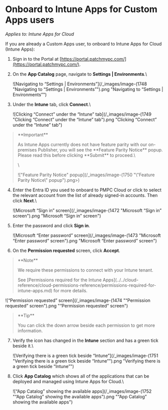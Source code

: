 # Onboard to Intune Apps for Custom Apps users

_Applies to: Intune Apps for Cloud_

If you are already a Custom Apps user, to onboard to Intune Apps for Cloud (Intune Apps):

1. Sign in to the Portal at [https://portal.patchmypc.com/](https://portal.patchmypc.com/).
2.  On the **App Catalog** page, navigate to **Settings | Environments**.\


    ![Navigating to “Settings | Environments”](/_images/image-(1748 "Navigating to “Settings | Environments”").png "Navigating to “Settings | Environments”")


3.  Under the **Intune** tab, click **Connect**.\


    ![Clicking “Connect” under the “Intune” tab](/_images/image-(1749 "Clicking “Connect” under the “Intune” tab").png "Clicking “Connect” under the “Intune” tab")

<blockquote class="wp-block-quote">
<p>**Important**</p>
<p>As Intune Apps currently does not have feature parity with our on-premises Publisher, you will see the **Feature Parity Notice** popup. Please read this before clicking **Submit** to proceed.\</p>
<p>\</p>
<p>!["Feature Parity Notice" popup](/_images/image-(1750 "\"Feature Parity Notice\" popup").png>)</p>
</blockquote>

4.  Enter the Entra ID you used to onboard to PMPC Cloud or click to select the relevant account from the list of already signed-in accounts. Then click **Next**.\


    ![Microsoft “Sign in” screen](/_images/image-(1472 "Microsoft “Sign in” screen").png "Microsoft “Sign in” screen")


5.  Enter the password and click **Sign in**.



    ![Microsoft “Enter password” screen](/_images/image-(1473 "Microsoft “Enter password” screen").png "Microsoft “Enter password” screen")


6. On the **Permission requested** screen, click **Accept**.

<blockquote class="wp-block-quote">
<p>**Note**</p>
<p>We require these permissions to connect with your Intune tenant.</p>
<p>See [Permissions required for the Intune Apps](../../cloud-reference/cloud-permissions-reference/permissions-required-for-intune-apps.md) for more details.</p>
</blockquote>

![“Permission requested” screen](/_images/image-(1474 "“Permission requested” screen").png "“Permission requested” screen")

<blockquote class="wp-block-quote">
<p>**Tip**</p>
<p>You can click the down arrow beside each permission to get more information.</p>
</blockquote>

7.  Verify the icon has changed in the **Intune** section and has a green tick beside it.\


    ![Verifying there is a green tick beside “Intune”](/_images/image-(1751 "Verifying there is a green tick beside “Intune”").png "Verifying there is a green tick beside “Intune”")


8.  Click **App Catalog** which shows all of the applications that can be deployed and managed using Intune Apps for Cloud.\


    ![“App Catalog” showing the available apps](/_images/image-(1752 "“App Catalog” showing the available apps").png "“App Catalog” showing the available apps")
